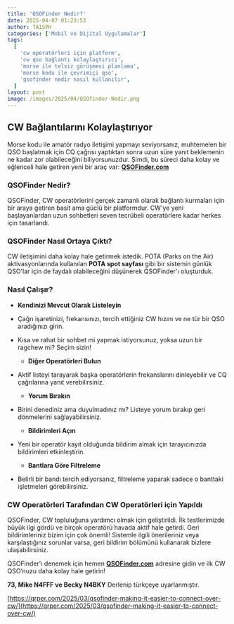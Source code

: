 ```yaml
---
title: 'QSOFinder Nedir?'
date: 2025-04-07 01:23:53
author: TA1SPH
categories: ['Mobil ve Dijital Uygulamalar']
tags:
  [
    'cw operatörleri için platform',
    'cw qso bağlantı kolaylaştırıcı',
    'morse ile telsiz görüşmesi planlama',
    'morse kodu ile çevrimiçi qso',
    'qsofinder nedir nasıl kullanılır',
  ]
layout: post
image: /images/2025/04/QSOfinder-Nedir.png
---
```


## **CW Bağlantılarını Kolaylaştırıyor**

Morse kodu ile amatör radyo iletişimi yapmayı seviyorsanız, muhtemelen bir QSO başlatmak için CQ çağrısı yaptıktan sonra uzun süre yanıt beklemenin ne kadar zor olabileceğini biliyorsunuzdur. Şimdi, bu süreci daha kolay ve eğlenceli hale getiren yeni bir araç var: [**QSOFinder.com**](https://qsofinder.com/)

### **QSOFinder Nedir?**

QSOFinder, CW operatörlerini gerçek zamanlı olarak bağlantı kurmaları için bir araya getiren basit ama güclü bir platformdur. CW'ye yeni başlayanlardan uzun sohbetleri seven tecrübeli operatörlere kadar herkes için tasarlandı.

### **QSOFinder Nasıl Ortaya Çıktı?**

CW iletişimini daha kolay hale getirmek istedik. POTA (Parks on the Air) aktivasyonlarında kullanılan **POTA spot sayfası** gibi bir sistemin günlük QSO'lar için de faydalı olabileceğini düşünerek QSOFinder'ı oluşturduk.

### **Nasıl Çalışır?**

- **Kendinizi Mevcut Olarak Listeleyin**
- Çağrı işaretinizi, frekansınızı, tercih ettiğiniz CW hızını ve ne tür bir QSO aradığınızı girin.
- Kısa ve rahat bir sohbet mi yapmak istiyorsunuz, yoksa uzun bir ragchew mi? Seçim sizin!

  - **Diğer Operatörleri Bulun**

- Aktif listeyi tarayarak başka operatörlerin frekanslarını dinleyebilir ve CQ çağrılarına yanıt verebilirsiniz.

  - **Yorum Bırakın**

- Birini denediniz ama duyulmadınız mı? Listeye yorum bırakıp geri dönmelerini sağlayabilirsiniz.

  - **Bildirimleri Açın**

- Yeni bir operatör kayıt olduğunda bildirim almak için tarayıcınızda bildirimleri etkinleştirin.

  - **Bantlara Göre Filtreleme**

- Belirli bir bandı tercih ediyorsanız, filtreleme yaparak sadece o banttaki işletmeleri görebilirsiniz.

### **CW Operatörleri Tarafından CW Operatörleri için Yapıldı**

QSOFinder, CW topluluğuna yardımcı olmak için geliştirildi. İlk testlerimizde büyük ilgi gördü ve birçok operatörü havada aktif hale getirdi. Geri bildirimleriniz bizim için çok önemli! Sistemle ilgili önerileriniz veya karşılaştığınız sorunlar varsa, geri bildirim bölümünü kullanarak bizlere ulaşabilirsiniz.

QSOFinder'ı denemek için hemen [**QSOFinder.com**](https://web.telegram.org/a/QSOFinder.com) adresine gidin ve ilk CW QSO’nuzu daha kolay hale getirin!

**73, Mike N4FFF ve Becky N4BKY**
Derlenip türkçeye uyarlanmıştır.

[https://qrper.com/2025/03/qsofinder-making-it-easier-to-connect-over-cw/](https://qrper.com/2025/03/qsofinder-making-it-easier-to-connect-over-cw/)

